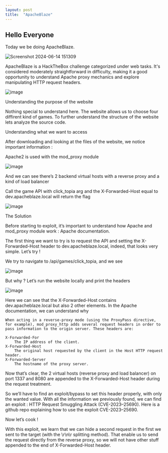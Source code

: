 ```yaml
---
layout: post
title:  "ApacheBlaze"
---
```


## Hello Everyone
Today we be doing ApacheBlaze.

![Screenshot 2024-06-14 151309](https://github.com/Unc3nny02/unc3nny02.github.io/assets/127601349/4dd73c9b-c4b3-4d97-a92f-9fd471844343)

ApacheBlaze is a HackTheBox challenge categorized under web tasks. It's considered moderately straightforward in difficulty, making it a good opportunity to understand Apache proxy mechanics and explore manipulating HTTP request headers.

![image](https://github.com/Unc3nny02/unc3nny02.github.io/assets/127601349/08910647-af2d-476a-83a3-4f298418931d)


Understanding the purpose of the website

Nothing special to understand here. The website allows us to choose four diffirent kind of games. To further understand the structure of the website lets analyze the source code.

Understanding what we want to access

After downloading and looking at the files of the website, we notice important information :

Apache2 is used with the mod_proxy module

![image](https://github.com/Unc3nny02/unc3nny02.github.io/assets/127601349/27a95643-ac59-44b3-b685-42793b00ad46)

And we can see there’s 2 backend virtual hosts with a reverse proxy and a kind of load balancer

Call the game API with click_topia arg and the X-Forwarded-Host equal to dev.apacheblaze.local will return the flag

![image](https://github.com/Unc3nny02/unc3nny02.github.io/assets/127601349/18585545-209c-4e3a-8001-cf9387a9c6ef)

The Solution

Before starting to exploit, it’s important to understand how Apache and mod_proxy module work : Apache documentation.

The first thing we want to try is to request the API and setting the X-Forwarded-Host header to dev.apacheblaze.local, indeed, that looks very simple. Let’s try !

We try to navigate to <website-ip><port>/api/games/click_topia, and we see 

![image](https://github.com/Unc3nny02/unc3nny02.github.io/assets/127601349/5dd5d319-1b85-44cb-8965-f0cf2dced102)

But why ? Let’s run the website locally and print the headers 

![image](https://github.com/Unc3nny02/unc3nny02.github.io/assets/127601349/538cb82d-395e-44e5-9a8e-8c3ae2a34d8c)

Here we can see that the X-Forwarded-Host contains dev.apacheblaze.local but also 2 other elements. In the Apache documentation, we can understand why 


```shell
When acting in a reverse-proxy mode (using the ProxyPass directive, for example), mod_proxy_http adds several request headers in order to pass information to the origin server. These headers are:

X-Forwarded-For
    The IP address of the client.
X-Forwarded-Host
    The original host requested by the client in the Host HTTP request header.
X-Forwarded-Server
    The hostname of the proxy server. 
```

Now that’s clear, the 2 virtual hosts (reverse proxy and load balancer) on port 1337 and 8080 are appended to the X-Forwarded-Host header during the request treatment.

So we’ll have to find an exploit/bypass to set this header properly, with only the wanted value. With all the information we previously found, we can find an exploit : HTTP Request Smuggling Attack (CVE-2023–25690). Here is a github repo explaining how to use the exploit CVE-2023–25690.

Now let’s cook !

With this exploit, we learn that we can hide a second request in the first we sent to the target (with the \r\n\r splitting method). That enable us to send the request directly from the reverse proxy, so we will not have other stuff appended to the end of X-Forwarded-Host header.


